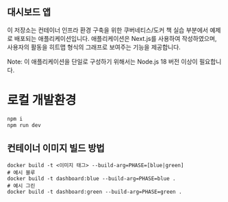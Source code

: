 ## 대시보드 앱

이 저장소는 컨테이너 인프라 환경 구축을 위한 쿠버네티스/도커 책 실습 부분에서 예제로 배포되는 애플리케이션입니다. 애플리케이션은 Next.js를 사용하여 작성하였으며, 사용자의 활동을 히트맵 형식의 그래프로 보여주는 기능을 제공합니다.

Note: 이 애플리케이션을 단일로 구성하기 위해서는 Node.js 18 버전 이상이 필요합니다.

# 로컬 개발환경
```bash
npm i
npm run dev
```

## 컨테이너 이미지 빌드 방법
```shell
docker build -t <이미지 태그> --build-arg=PHASE=[blue|green]
# 예시 블루
docker build -t dashboard:blue --build-arg=PHASE=blue .
# 예시 그린
docker build -t dashboard:green --build-arg=PHASE=green .
```

